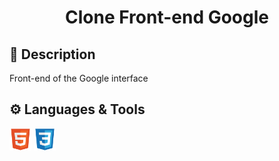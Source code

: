 <h1 align="center">Clone Front-end Google</h1>

<h2> 📄 Description</h2>
Front-end of the Google interface



<h2> ⚙ Languages & Tools</h2>
<div>
  <img src="https://github.com/devicons/devicon/blob/master/icons/html5/html5-original.svg" width="35px" />
  <img src="https://github.com/devicons/devicon/blob/master/icons/css3/css3-original.svg" width="35px" />
</div>
